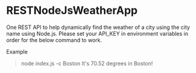 # RESTNodeJsWeatherApp

One REST API to help dynamically find the weather of a city using the city name using Node.js. Please set your API_KEY in environment variables in order for the below command to work.

Example
>node index.js -c Boston
It's 70.52 degrees in Boston!
